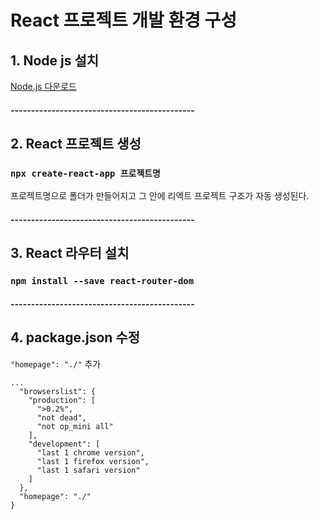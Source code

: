 # React 프로젝트 개발 환경 구성

## 1. Node js 설치
[Node.js 다운로드](https://nodejs.org/ko/)

#### ---------------------------------------------
## 2. React 프로젝트 생성
### `npx create-react-app 프로젝트명`
프로젝트명으로 폴더가 만들어지고 그 안에 리엑트 프로젝트 구조가 자동 생성된다.
#### ---------------------------------------------
## 3. React 라우터 설치
### `npm install --save react-router-dom`
#### ---------------------------------------------

## 4. package.json 수정
`"homepage": "./"` 추가
```
...
  "browserslist": {
    "production": [
      ">0.2%",
      "not dead",
      "not op_mini all"
    ],
    "development": [
      "last 1 chrome version",
      "last 1 firefox version",
      "last 1 safari version"
    ]
  },
  "homepage": "./"
}
  ```
